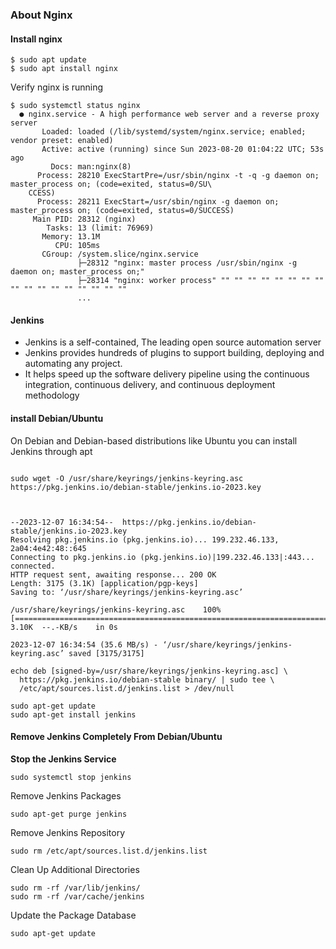 
### About Nginx

#### Install nginx

```
$ sudo apt update
$ sudo apt install nginx
```

Verify nginx is running

```
$ sudo systemctl status nginx
  ● nginx.service - A high performance web server and a reverse proxy server
       Loaded: loaded (/lib/systemd/system/nginx.service; enabled; vendor preset: enabled)
       Active: active (running) since Sun 2023-08-20 01:04:22 UTC; 53s ago
         Docs: man:nginx(8)
      Process: 28210 ExecStartPre=/usr/sbin/nginx -t -q -g daemon on; master_process on; (code=exited, status=0/SU\
    CCESS)                                                                                                               
      Process: 28211 ExecStart=/usr/sbin/nginx -g daemon on; master_process on; (code=exited, status=0/SUCCESS)
     Main PID: 28312 (nginx)
        Tasks: 13 (limit: 76969)
       Memory: 13.1M
          CPU: 105ms
       CGroup: /system.slice/nginx.service
               ├─28312 "nginx: master process /usr/sbin/nginx -g daemon on; master_process on;"
               ├─28314 "nginx: worker process" "" "" "" "" "" "" "" "" "" "" "" "" "" "" "" "" ""
               ...
```




#### Jenkins

* Jenkins is a self-contained, The leading open source automation server
* Jenkins provides hundreds of plugins to support building, deploying and automating any project.
*  It helps speed up the software delivery pipeline using the continuous integration, continuous delivery, and continuous deployment methodology


#### install Debian/Ubuntu

On Debian and Debian-based distributions like Ubuntu you can install Jenkins through apt

```

sudo wget -O /usr/share/keyrings/jenkins-keyring.asc https://pkg.jenkins.io/debian-stable/jenkins.io-2023.key



--2023-12-07 16:34:54--  https://pkg.jenkins.io/debian-stable/jenkins.io-2023.key
Resolving pkg.jenkins.io (pkg.jenkins.io)... 199.232.46.133, 2a04:4e42:48::645
Connecting to pkg.jenkins.io (pkg.jenkins.io)|199.232.46.133|:443... connected.
HTTP request sent, awaiting response... 200 OK
Length: 3175 (3.1K) [application/pgp-keys]
Saving to: ‘/usr/share/keyrings/jenkins-keyring.asc’

/usr/share/keyrings/jenkins-keyring.asc    100%[========================================================================================>]   3.10K  --.-KB/s    in 0s

2023-12-07 16:34:54 (35.6 MB/s) - ‘/usr/share/keyrings/jenkins-keyring.asc’ saved [3175/3175]

```

```
echo deb [signed-by=/usr/share/keyrings/jenkins-keyring.asc] \
  https://pkg.jenkins.io/debian-stable binary/ | sudo tee \
  /etc/apt/sources.list.d/jenkins.list > /dev/null

```



```
sudo apt-get update
sudo apt-get install jenkins
```

#### Remove Jenkins Completely From Debian/Ubuntu

**Stop the Jenkins Service**

```
sudo systemctl stop jenkins
```

Remove Jenkins Packages

```
sudo apt-get purge jenkins
```

Remove Jenkins Repository

```
sudo rm /etc/apt/sources.list.d/jenkins.list
```

Clean Up Additional Directories

```
sudo rm -rf /var/lib/jenkins/
sudo rm -rf /var/cache/jenkins
```

Update the Package Database

```
sudo apt-get update
```


```
```


```
```


```
```


```
```
